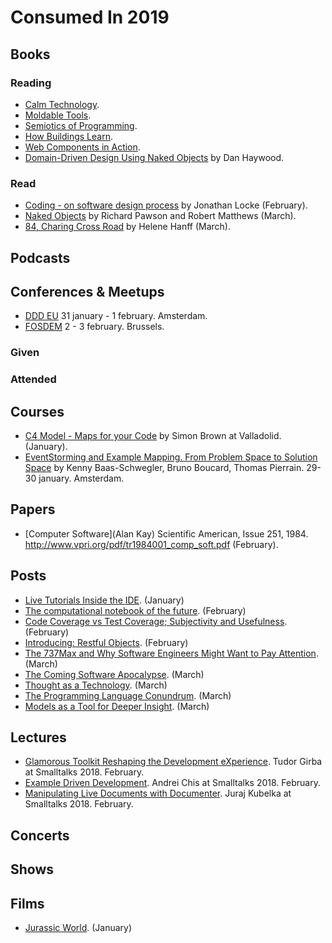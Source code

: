 # Consumed In 2019

## Books

### Reading

- [Calm Technology](https://www.goodreads.com/book/show/25997755-calm-technology).
- [Moldable Tools](http://scg.unibe.ch/archive/phd/chis-phd.pdf).
- [Semiotics of Programming](https://www.goodreads.com/book/show/9246493-semiotics-of-programming).
- [How Buildings Learn](https://www.goodreads.com/book/show/38310.How_Buildings_Learn).
- [Web Components in Action](https://www.goodreads.com/book/show/20578315-web-components-in-action).
- [Domain-Driven Design Using Naked Objects](https://www.goodreads.com/book/show/6919231-domain-driven-design-using-naked-objects) by Dan Haywood.

### Read

- [Coding - on software design process](https://www.goodreads.com/book/show/12625166-coding---on-software-design-process) by Jonathan Locke (February).
- [Naked Objects](https://www.goodreads.com/book/show/2638796-naked-objects) by Richard Pawson and Robert Matthews (March).
- [84, Charing Cross Road](https://www.anagrama-ed.es/libro/edicion-limitada/84-charing-cross-road/9788433961297/EL_5) by Helene Hanff (March).

## Podcasts

## Conferences & Meetups

- [DDD EU](https://dddeurope.com/2019/) 31 january - 1 february. Amsterdam.
- [FOSDEM](https://fosdem.org/2019/) 2 - 3 february. Brussels.

### Given


### Attended


## Courses

- [C4 Model - Maps for your Code](https://www.meetup.com/Cylicon-Valley/events/256757606/) by Simon Brown at Valladolid. (January).
- [EventStorming and Example Mapping. From Problem Space to Solution Space](https://training.dddeurope.com/event-storming-example-mapping/) by Kenny Baas-Schwegler, Bruno Boucard, Thomas Pierrain. 29-30 january. Amsterdam.

## Papers

- [Computer Software](Alan Kay) Scientific American, Issue 251, 1984. http://www.vpri.org/pdf/tr1984001_comp_soft.pdf (February).

## Posts

- [Live Tutorials Inside the IDE](https://medium.com/feenk/live-tutorials-inside-the-ide-b392f15b920b). (January)
- [The computational notebook of the future](http://blog.khinsen.net/posts/2019/02/11/the-computational-notebook-of-the-future/). (February)
- [Code Coverage vs Test Coverage; Subjectivity and Usefulness](https://danashby.co.uk/2019/02/14/code-coverage-vs-test-coverage/). (February)
- [Introducing: Restful Objects](https://www.infoq.com/articles/Intro_Restful_Objects). (February)
- [The 737Max and Why Software Engineers Might Want to Pay Attention](https://medium.com/@jpaulreed/the-737max-and-why-software-engineers-should-pay-attention-a041290994bd). (March)
- [The Coming Software Apocalypse](https://www.theatlantic.com/technology/archive/2017/09/saving-the-world-from-code/540393/). (March)
- [Thought as a Technology](http://cognitivemedium.com/tat/index.html). (March)
- [The Programming Language Conundrum](http://evrl.com/programming/2019/03/28/the-language-conundrum.html). (March)
- [Models as a Tool for Deeper Insight](https://freecontent.manning.com/models-as-a-tool-for-deeper-insight/). (March)

## Lectures

- [Glamorous Toolkit Reshaping the Development eXperience](https://www.youtube.com/watch?v=qeYEais1eT4). Tudor Girba at Smalltalks 2018. February.
- [Example Driven Development](https://www.youtube.com/watch?v=ITKWpeZXuPQ). Andrei Chis at Smalltalks 2018. February.
- [Manipulating Live Documents with Documenter](https://www.youtube.com/watch?v=lZQXaGWxOy4). Juraj Kubelka at Smalltalks 2018. February. 

## Concerts


## Shows


## Films

- [Jurassic World](https://www.imdb.com/title/tt4881806/). (January)
